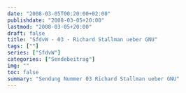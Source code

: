 ```yaml
---
date: "2008-03-05T00:20:00+02:00"
publishdate: "2008-03-05+20:00"
lastmod: "2008-03-05+20:00"
draft: false
title: "SfdvW - 03 - Richard Stallman ueber GNU"
tags: [""]
series: ["SfdvW"]
categories: ["Sendebeitrag"]
img: ""
toc: false
summary: "Sendung Nummer 03 Richard Stallman ueber GNU"
---
```


<div id="example"></div>
<script src="https://cdn.podlove.org/web-player/embed.js"></script>
<script>
  podlovePlayer('#example', '/blog/sfdvw03.json');
</script>
